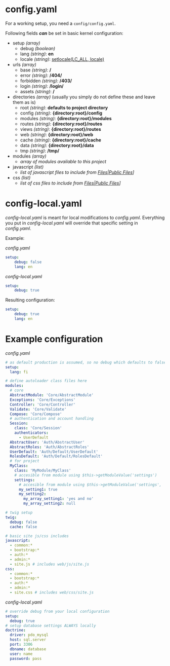 ---
---
# config.yaml
For a working setup, you need a `config/config.yaml`.

Following fields ***can*** be set in basic kernel configuration:

* setup *(array)*
    * debug *(boolean)*
    * lang *(string)*: **en**
    * locale *(string)*: [setlocale(LC_ALL, locale)](http://php.net/manual/en/function.setlocale.php)
* urls *(array)*
    * base *(string)*: **/**
    * error *(string)*: **/404/**
    * forbidden *(string)*: **/403/**
    * login *(string)*: **/login/**
    * assets *(string)*: **/**
* directories *(array)* (usually you simply do not define these and leave them as is)
    * root *(string)*: **defaults to project directory**
    * config *(string)*: **{directory:root}/config**
    * modules *(string)*: **{directory:root}/modules**
    * routes *(string)*: **{directory:root}/routes**
    * views *(string)*: **{directory:root}/routes**
    * web *(string)*: **{directory:root}/web**
    * cache *(string)*: **{directory:root}/cache**
    * data *(string)*: **{directory:root}/data**
    * tmp *(string)*: **/tmp/**
* modules *(array)*
    * *array of modules available to this project*
* javascript *(list)*
    * *list of javascript files to include from [Files|Public Files]([Kernel#Public)]*
* css *(list)*
    * *list of css files to include from [Files|Public Files]([Kernel#Public)]*

# config-local.yaml
*config-local.yaml* is meant for local modifications to *config.yaml*. Everything you put in *config-local.yaml* will override that specific setting in *config.yaml*.

Example:

*config.yaml*
```yaml
setup:
    debug: false
    lang: en
```
*config-local.yaml*
```yaml
setup:
    debug: true
```
Resulting configuration:
```yaml
setup:
    debug: true
    lang: en
```

# Example configuration
*config.yaml*
```yaml
# as default production is assumed, so no debug which defaults to false
setup:
  lang: fi

# define autoloader class files here
modules:
  # core
  AbstractModule: 'Core/AbstractModule'
  Exceptions: 'Core/Exceptions'
  Controller: 'Core/Controller'
  Validate: 'Core/Validate'
  Compose: 'Core/Compose'
  # authentication and account handling
  Session:
    class: 'Core/Session'
    authenticators:
      - UserDefault
  AbstractUser: 'Auth/AbstractUser'
  AbstractRoles: 'Auth/AbstractRoles'
  UserDefault: 'Auth/Default/UserDefault'
  RolesDefault: 'Auth/Default/RolesDefault'
  # for project
  MyClass:
    class: 'MyModule/MyClass'
    # accesible from module using $this->getModuleValue('settings')
    settings:
      # accesible from module using $this->getModuleValue('settings', 'my_setting1')
      my_setting1: true
      my_setting2:
        my_array_setting1: 'yes and no'
        my_array_setting2: null

# twig setup
twig:
  debug: false
  cache: false

# basic site js/css includes
javascript:
  - common:*
  - bootstrap:*
  - auth:*
  - admin:*
  - site.js # includes web/js/site.js
css:
  - common:*
  - bootstrap:*
  - auth:*
  - admin:*
  - site.css # includes web/css/site.js
```
*config-local.yaml*
```yaml
# override debug from your local configuration
setup:
  debug: true
# setup database settings ALWAYS locally
doctrine:
  driver: pdo_mysql
  host: sql.server
  port: 3306
  dbname: database
  user: name
  password: pass
```

